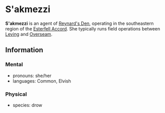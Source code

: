 # S'akmezzi

**S'akmezzi** is an agent of [Reynard's Den](../reynards-den.md), operating in the southeastern region of the [Esterfell Accord](../../../ch-2-people-of-mote/societies/esterfell-accord/esterfell-accord.md). She typically runs field operations between [Leving](../../../ch-2-people-of-mote/societies/esterfell-accord/leving/leving.md) and [Overseam](../../../ch-2-people-of-mote/societies/esterfell-accord/overseam.md).

## Information

### Mental

- pronouns: she/her
- languages: Common, Elvish

### Physical

- species: drow
